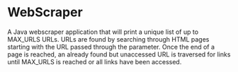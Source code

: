 # WebScraper

A Java webscraper application that will print a unique list of up to MAX_URLS URLs.
URLs are found by searching through HTML pages starting with the URL passed through the parameter.
Once the end of a page is reached, an already found but unaccessed URL is traversed for links until MAX_URLS is reached or all links have been accessed.
